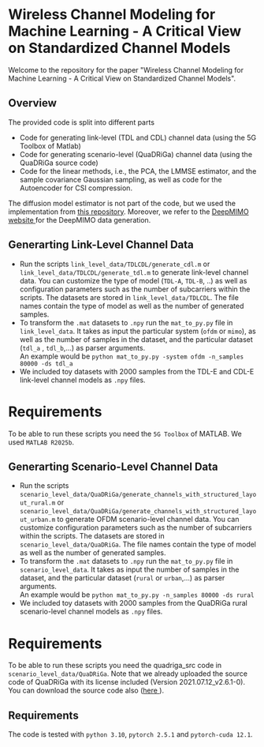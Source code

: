 # Wireless Channel Modeling for Machine Learning - A Critical View on Standardized Channel Models
Welcome to the repository for the paper "Wireless Channel Modeling for Machine Learning - A Critical View on Standardized Channel Models". 

## Overview

The provided code is split into different parts
<ul>
  <li>Code for generating link-level (TDL and CDL) channel data (using the 5G Toolbox of Matlab)</li>
  <li>Code for generating scenario-level (QuaDRiGa) channel data (using the QuaDRiGa source code)</li>
  <li>Code for the linear methods, i.e., the PCA, the LMMSE estimator, and the sample covariance Gaussian sampling, as well as code for the Autoencoder for CSI compression.</li>
</ul>
The diffusion model estimator is not part of the code, but we used the implementation from <a href="https://github.com/benediktfesl/Diffusion_channel_est">this repository</a>. Moreover, we refer to the <a href="https://www.deepmimo.net/">DeepMIMO website </a> for the DeepMIMO data generation.

## Generarting Link-Level Channel Data

<ul>
  <li>Run the scripts <code>link_level_data/TDLCDL/generate_cdl.m</code> or <code>link_level_data/TDLCDL/generate_tdl.m</code> to generate link-level channel data. 
  You can customize the type of model (<code>TDL-A</code>, <code>TDL-B</code>, ..) as well as configuration parameters such as the number of subcarriers within the scripts. 
  The datasets are stored in <code>link_level_data/TDLCDL</code>.
  The file names contain the type of model as well as the number of generated samples.</li>
  <li>To transform the <code>.mat</code> datasets to <code>.npy</code> run the <code>mat_to_py.py</code> file in <code>link_level_data</code>. 
  It takes as input the particular system (<code>ofdm</code> or <code>mimo</code>), as well as the number of samples in the dataset, and the particular dataset (<code>tdl_a</code> , <code>tdl_b</code>,...) as parser arguments. 
  <br> An example would be <code>python mat_to_py.py -system ofdm -n_samples 80000 -ds tdl_a</code></li>
  <li>We included toy datasets with 2000 samples from the TDL-E and CDL-E link-level channel models as <code>.npy</code> files.</li>
</ul>
 
# Requirements

To be able to run these scripts you need the `5G Toolbox` of MATLAB. We used `MATLAB R2025b`.

## Generarting Scenario-Level Channel Data

<ul>
  <li>Run the scripts <code>scenario_level_data/QuaDRiGa/generate_channels_with_structured_layout_rural.m</code> or <code>scenario_level_data/QuaDRiGa/generate_channels_with_structured_layout_urban.m</code> to generate OFDM scenario-level channel data. 
  You can customize configuration parameters such as the number of subcarriers within the scripts. 
  The datasets are stored in <code>scenario_level_data/QuaDRiGa</code>.
  The file names contain the type of model as well as the number of generated samples.</li>
  <li>To transform the <code>.mat</code> datasets to <code>.npy</code> run the <code>mat_to_py.py</code> file in <code>scenario_level_data</code>. 
  It takes as input the number of samples in the dataset, and the particular dataset (<code>rural</code> or <code>urban</code>,...) as parser arguments. 
  <br> An example would be <code>python mat_to_py.py -n_samples 80000 -ds rural</code></li>
  <li>We included toy datasets with 2000 samples from the QuaDRiGa rural scenario-level channel models as <code>.npy</code> files.</li>
</ul>
 
# Requirements

To be able to run these scripts you need the quadriga_src code in `scenario_level_data/QuaDRiGa`. Note that we already uploaded the source code of QuaDRiGa with its license included (Version 2021.07.12_v2.6.1-0). You can download the source code also (<a href="https://quadriga-channel-model.de/">here </a>).


## Requirements
The code is tested with `python 3.10`, `pytorch 2.5.1` and `pytorch-cuda 12.1`.

